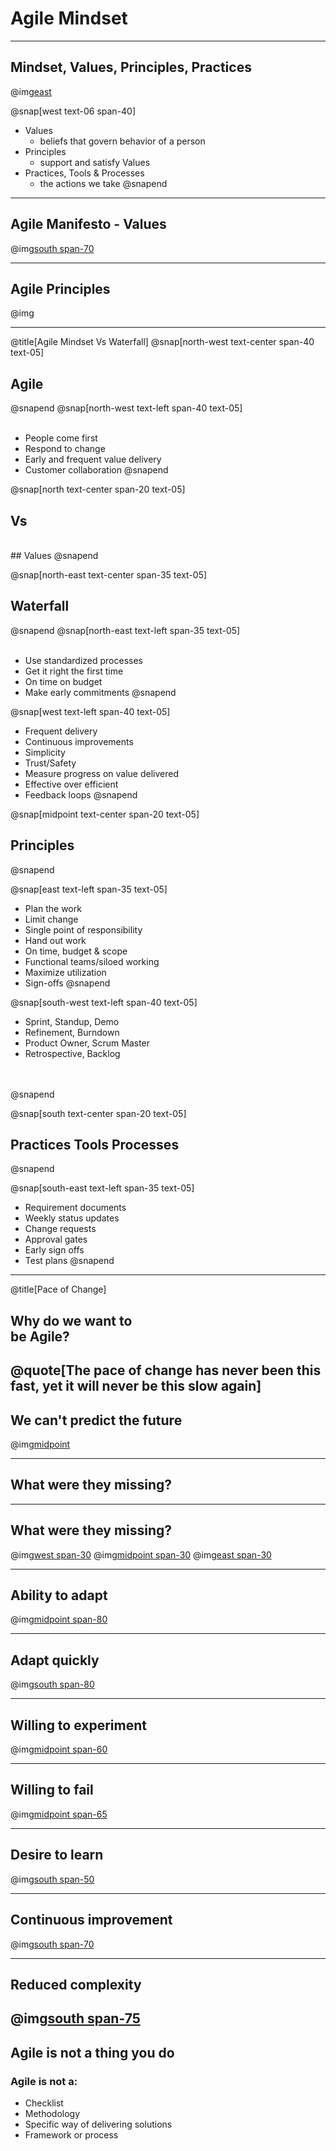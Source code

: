 
# Agile Mindset
---
## Mindset, Values, Principles, Practices
@img[east](assets/img/agile-mindset.jpg)

@snap[west text-06 span-40]
- Values
   - beliefs that govern behavior of a person
- Principles
   - support and satisfy Values
- Practices, Tools & Processes
   - the actions we take
@snapend
---
## Agile Manifesto - Values
@img[south span-70](assets/img/agile-manifesto.png)

---
## Agile Principles
@img[](assets/img/agile-principles.png)

---
@title[Agile Mindset Vs Waterfall]
@snap[north-west text-center span-40 text-05]
## Agile
@snapend
@snap[north-west text-left span-40 text-05]
<br>
<br>
- People come first
- Respond to change
- Early and frequent value delivery
- Customer collaboration
@snapend

@snap[north text-center span-20 text-05]
## Vs
<br>
## Values
@snapend

@snap[north-east text-center span-35 text-05]
## Waterfall
@snapend
@snap[north-east text-left span-35 text-05]
<br>
<br>
- Use standardized processes
- Get it right the first time
- On time on budget
- Make early commitments
@snapend

@snap[west text-left span-40 text-05]
- Frequent delivery
- Continuous improvements
- Simplicity
- Trust/Safety
- Measure progress on value delivered
- Effective over efficient
- Feedback loops
@snapend

@snap[midpoint text-center span-20 text-05]
## Principles
@snapend

@snap[east text-left span-35 text-05]
- Plan the work
- Limit change
- Single point of responsibility
- Hand out work
- On time, budget & scope
- Functional teams/siloed working
- Maximize utilization
- Sign-offs
@snapend

@snap[south-west text-left span-40 text-05]
- Sprint, Standup, Demo
- Refinement, Burndown
- Product Owner, Scrum Master
- Retrospective, Backlog
<br>
<br>
@snapend

@snap[south text-center span-20 text-05]
## Practices Tools Processes
@snapend

@snap[south-east text-left span-35 text-05]
- Requirement documents
- Weekly status updates
- Change requests
- Approval gates
- Early sign offs
- Test plans
@snapend

---
@title[Pace of Change]
## Why do we want to<br> be Agile?
@quote[The pace of change has never been this fast, yet it will never be this slow again]
---
## We can't predict the future
@img[midpoint](assets/img/mind-reader.png)

---
## What were they missing?
---
## What were they missing?
@img[west span-30](assets/img/blockbuster.png)
@img[midpoint span-30](assets/img/kodak.jpg)
@img[east span-30](assets/img/toysrus.png)

---
## Ability to adapt
@img[midpoint span-80](assets/img/adaptability.png)

---
## Adapt quickly
@img[south span-80](assets/img/limit-wip.png)

---
## Willing to experiment
@img[midpoint span-60](assets/img/experiment.png)

---
## Willing to fail
@img[midpoint span-65](assets/img/fail.png)

---
## Desire to learn
@img[south span-50](assets/img/brain.jpg)

---
## Continuous improvement
@img[south span-70](assets/img/make-time.png)

---
## Reduced complexity
@img[south span-75](assets/img/ham.png)
---
## Agile is not a thing you do
### Agile is **not** a:
- Checklist
- Methodology
- Specific way of delivering solutions
- Framework or process
